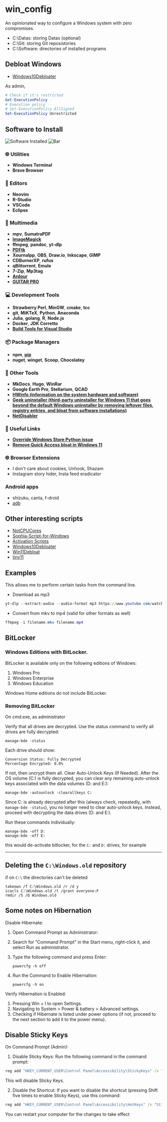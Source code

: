 # win_config

An opinionated way to configure a Windows system with zero compromises.

- C:\Datas: storing Datas (optional)
- C:\Git: storing Git reposistories
- C:\Software: directories of installed programs

## Debloat Windows

- [Windows10Debloater](https://github.com/Sycnex/Windows10Debloater)

As admin,

```powershell
# Check if it's restricted
Get-ExecutionPolicy 
# Execution policy
# Set-ExecutionPolicy AllSigned
Set-ExecutionPolicy Unrestricted
```

## Software to Install

![Software Installed](./assets/SoftwareInstalled.png)
![Bar](./assets/Bar.jpg)

### 🌐 Utilities
- **Windows Terminal**
- **Brave Browser**

### 📝 Editors
- **Neovim**
- **R-Studio**
- **VSCode**
- **Eclipse**

### 🎥 Multimedia
- **mpv**, **SumatraPDF** 
- [**ImageMagick**](https://imagemagick.org/index.php)
- **ffmpeg**, **pandoc**, **yt-dlp**
- [**PDFtk**](https://www.pdflabs.com/tools/pdftk-the-pdf-toolkit/)
- **Xournalpp**, **OBS**, **Draw.io**, **Inkscape**, **GIMP**
- **CDBurnerXP**, **rufus**
- **qBittorrent**, **Emule**
- **7-Zip**, **Mp3tag**
- [**Ardour**](https://ardour.org/)
- [**GUITAR PRO**](https://www.guitar-pro.com/)

### 💻 Development Tools
- **Strawberry Perl**, **MinGW**, **cmake**, **tcc**
- **git**, **MiKTeX**, **Python**, **Anaconda**
- **Julia**, **golang**, **R**, **Node.js**
- **Docker**, **JDK Corretto**
- [**Build Tools for Visual Studio**](https://www.jaacostan.com/2019/12/rust-error-linker-linkexe-not-found.html#:~:text=While%20compiling%20Rust%20program%20in,Tools%20for%20Visual%20Studio%202019)

### 📦 Package Managers
- **npm**, [**pip**](https://bootstrap.pypa.io/get-pip.py)
- **nuget**, **winget**, **Scoop**, **Chocolatey**

### 🌟 Other Tools
- **MkDocs**, **Hugo**, **WinRar**
- **Google Earth Pro**, **Stellarium**, **QCAD**
- **[HWinfo (information on the system hardware and software)](https://www.hwinfo.com/download/)**
- **[Geek uninstaller (third-party uninstaller for Windows 11 that goes beyond the default Windows uninstaller by removing leftover files, registry entries, and bloat from software installations)](https://geekuninstaller.com/)**
- **[NetDisabler](https://www.NetDisabler.com)**

### 🔗 Useful Links
- [**Override Windows Store Python issue**](https://superuser.com/questions/1770299/override-windows-store-open-action-when-launching-python-in-powershell)
- [**Remove Quick Access bloat in Windows 11**](https://www.minitool.com/news/windows-11-quick-access.html)

### 🌐 Browser Extensions
- I don't care about cookies, Unhook, Shazam
- Instagram story hider, Insta feed eradicator

### Android apps
- shizuku, canta, f-droid
- [adb](https://developer.android.com/tools/releases/platform-tools)

## Other interesting scripts

- [NotCPUCores](https://github.com/rcmaehl/NotCPUCores)
- [Sophia-Script-for-Windows](https://github.com/farag2/Sophia-Script-for-Windows)
- [Activation Scripts](https://github.com/massgravel/Microsoft-Activation-Scripts)
- [Windows10Debloater](https://github.com/Sycnex/Windows10Debloater)
- [Win11Debloat](https://github.com/Raphire/Win11Debloat)
- [tiny11](https://github.com/ntdevlabs/tiny11builder)

## Examples

This allows me to perform certain tasks from the command line.

- Download as mp3

```powershell
yt-dlp --extract-audio --audio-format mp3 https://www.youtube.com/watch?v=VideoHash
```

- Convert from mkv to mp4 (valid for other formats as well)

```powershell
ffmpeg -i filename.mkv filename.mp4
```

## BitLocker

### Windows Editions with BitLocker.
BitLocker is available only on the following editions of Windows:

1. Windows Pro
2. Windows Enterprise
3. Windows Education

Windows Home editions do not include BitLocker.

### Removing BitLocker

On cmd.exe, as administrator

Verify that all drives are decrypted. Use the status command to verify all drives are fully decrypted:

```batch
manage-bde -status
```

Each drive should show:

```
Conversion Status: Fully Decrypted
Percentage Encrypted: 0.0%
```

If not, then uncrypt them all. 
Clear Auto-Unlock Keys (If Needed). After the OS volume (C:) is fully decrypted, you can clear any remaining auto-unlock
keys associated with the data volumes (D: and E:):
```batch
manage-bde -autounlock -clearallkeys C:
```

Since C: is already decrypted after this (always check, repeatedly, with `manage-bde -status`), you no longer need to clear auto-unlock keys. 
Instead, proceed with decrypting the data drives (D: and E:).

Run these commands individually:

```batch
manage-bde -off D:
manage-bde -off E:
```

this would de-activate bitlocker, for the `C:` and `D:` drives, for example

---

## Deleting the `C:\Windows.old` repository

if on `C:\` the directories can't be deleted
```batch
takeown /f C:\Windows.old /r /d y
icacls C:\Windows.old /t /grant everyone:F
rmdir /S /Q Windows.old
```

## Some notes on Hibernation

Disable Hibernate:
1. Open Command Prompt as Administrator:
2. Search for "Command Prompt" in the Start menu, right-click it, and select Run as administrator.
3. Type the following command and press Enter:

    ```batch
    powercfg -h off
    ```
4. Run the Command to Enable Hibernation:
    ```batch
    powercfg -h on
    ```

Verify Hibernation is Enabled:
1. Pressing Win + I to open Settings.
2. Navigating to System > Power & battery > Advanced settings.
3. Checking if Hibernate is listed under power options (if not, proceed to the next section to add it to the power menu).

## Disable Sticky Keys

On Command Prompt (Admin):

1. Disable Sticky Keys: Run the following command in the command prompt:

```cmd
reg add "HKEY_CURRENT_USER\Control Panel\Accessibility\StickyKeys" /v "Flags" /t REG_DWORD /d 0 /f
```
This will disable Sticky Keys.

2. Disable the Shortcut: 
If you want to disable the shortcut (pressing Shift five times to enable Sticky Keys), use this command:

```cmd
reg add "HKEY_CURRENT_USER\Control Panel\Accessibility\HotKeys" /v "StickyKeys" /t REG_DWORD /d 0 /f
```
You can restart your computer for the changes to take effect
